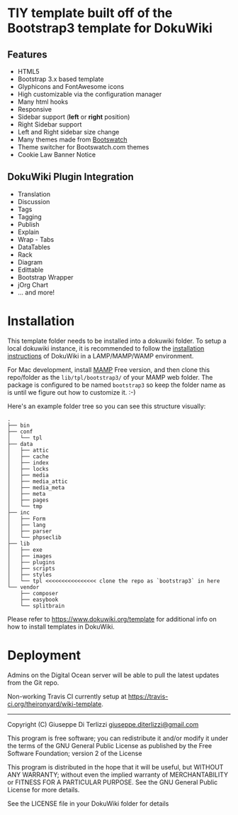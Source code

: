 TIY template built off of the Bootstrap3 template for DokuWiki
================================

## Features

  * HTML5
  * Bootstrap 3.x based template
  * Glyphicons and FontAwesome icons
  * High customizable via the configuration manager
  * Many html hooks
  * Responsive
  * Sidebar support (**left** or **right** position)
  * Right Sidebar support
  * Left and Right sidebar size change
  * Many themes made from [Bootswatch](https://bootswatch.com)
  * Theme switcher for Bootswatch.com themes
  * Cookie Law Banner Notice

## DokuWiki Plugin Integration

  * Translation
  * Discussion
  * Tags
  * Tagging
  * Publish
  * Explain
  * Wrap - Tabs
  * DataTables
  * Rack
  * Diagram
  * Edittable
  * Bootstrap Wrapper
  * jOrg Chart
  * ... and more!


# Installation

This template folder needs to be installed into a dokuwiki folder. To setup a local dokuwiki instance, it is recommended to follow the [installation instructions](https://www.dokuwiki.org/installer) of DokuWiki in a LAMP/MAMP/WAMP environment.

For Mac development, install [MAMP](https://www.mamp.info/en/downloads/) Free version, and then clone this repo/folder as the `lib/tpl/bootstrap3/` of your MAMP web folder. The package is configured to be named `bootstrap3` so keep the folder name as is until we figure out how to customize it. :-)

Here's an example folder tree so you can see this structure visually:

```
.
├── bin
├── conf
│   └── tpl
├── data
│   ├── attic
│   ├── cache
│   ├── index
│   ├── locks
│   ├── media
│   ├── media_attic
│   ├── media_meta
│   ├── meta
│   ├── pages
│   └── tmp
├── inc
│   ├── Form
│   ├── lang
│   ├── parser
│   └── phpseclib
├── lib
│   ├── exe
│   ├── images
│   ├── plugins
│   ├── scripts
│   ├── styles
│   └── tpl <<<<<<<<<<<<<<<< clone the repo as `bootstrap3` in here
└── vendor
    ├── composer
    ├── easybook
    └── splitbrain
```

Please refer to https://www.dokuwiki.org/template for additional info on how to install templates in DokuWiki.

# Deployment

Admins on the Digital Ocean server will be able to pull the latest updates from the Git repo.

Non-working Travis CI currently setup at https://travis-ci.org/theironyard/wiki-template.

----
Copyright (C) Giuseppe Di Terlizzi <giuseppe.diterlizzi@gmail.com>

This program is free software; you can redistribute it and/or modify
it under the terms of the GNU General Public License as published by
the Free Software Foundation; version 2 of the License

This program is distributed in the hope that it will be useful,
but WITHOUT ANY WARRANTY; without even the implied warranty of
MERCHANTABILITY or FITNESS FOR A PARTICULAR PURPOSE.  See the
GNU General Public License for more details.

See the LICENSE file in your DokuWiki folder for details


